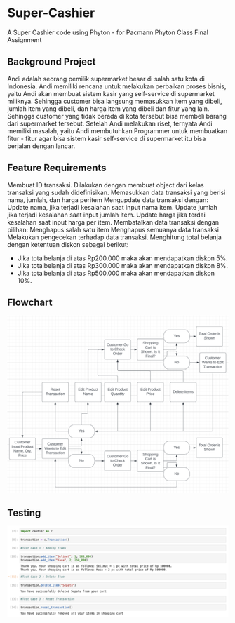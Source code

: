 # Super-Cashier
A Super Cashier code using Phyton - for Pacmann Phyton Class Final Assignment


## **Background Project**

Andi adalah seorang pemilik supermarket besar di salah satu kota di Indonesia. Andi memiliki rencana untuk melakukan perbaikan proses bisnis, yaitu Andi akan membuat sistem kasir yang self-service di supermarket miliknya. Sehingga customer bisa langsung memasukkan item yang dibeli, jumlah item yang dibeli, dan harga item yang dibeli dan fitur yang lain. Sehingga customer yang tidak berada di kota tersebut bisa membeli barang dari supermarket tersebut. Setelah Andi melakukan riset, ternyata Andi memiliki masalah, yaitu Andi membutuhkan Programmer untuk membuatkan fitur - fitur agar bisa sistem kasir self-service di supermarket itu bisa berjalan dengan lancar.

## **Feature Requirements**

Membuat ID transaksi. Dilakukan dengan membuat object dari kelas transaksi yang sudah didefinisikan.
Memasukkan data transaksi yang berisi nama, jumlah, dan harga peritem
Mengupdate data transaksi dengan:
Update nama, jika terjadi kesalahan saat input nama item.
Update jumlah jika terjadi kesalahan saat input jumlah item.
Update harga jika terdai kesalahan saat input harga per item.
Membatalkan data transaksi dengan pilihan:
Menghapus salah satu item
Menghapus semuanya data transaksi
Melakukan pengecekan terhadap data transaksi.
Menghitung total belanja dengan ketentuan diskon sebagai berikut:
- Jika totalbelanja di atas Rp200.000 maka akan mendapatkan diskon 5%.
- Jika totalbelanja di atas Rp300.000 maka akan mendapatkan diskon 8%.
- Jika totalbelanja di atas Rp500.000 maka akan mendapatkan diskon 10%.

## **Flowchart**
![this is an image](https://github.com/bugbil/Super-Cashier/blob/14476f495b05633d1ac309b94c98ca71090407ac/Screenshot%202023-02-12%20at%2020.35.21.png)


## **Testing**
![this is an image](https://github.com/bugbil/Super-Cashier/blob/main/Testing.png)
